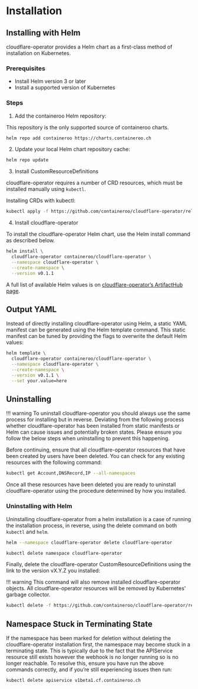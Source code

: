 # Installation

## Installing with Helm

cloudflare-operator provides a Helm chart as a first-class method of installation on Kubernetes.

### Prerequisites

- Install Helm version 3 or later
- Install a supported version of Kubernetes

### Steps

1. Add the containeroo Helm repository:

This repository is the only supported source of containeroo charts.

```bash
helm repo add containeroo https://charts.containeroo.ch
```

2. Update your local Helm chart repository cache:

```bash
helm repo update
```

3. Install CustomResourceDefinitions

cloudflare-operator requires a number of CRD resources, which must be installed manually using `kubectl`.

Installing CRDs with kubectl:

```bash
kubectl apply -f https://github.com/containeroo/cloudflare-operator/releases/download/v0.1.1/crds.yaml
```

4. Install cloudflare-operator

To install the cloudflare-operator Helm chart, use the Helm install command as described below.

```bash
helm install \
  cloudflare-operator containeroo/cloudflare-operator \
  --namespace cloudflare-operator \
  --create-namespace \
  --version v0.1.1
```

A full list of available Helm values is on [cloudflare-operator’s ArtifactHub page](https://artifacthub.io/packages/helm/containeroo/cloudflare-operator).

## Output YAML

Instead of directly installing cloudflare-operator using Helm, a static YAML manifest can be generated using the Helm template command. This static manifest can be tuned by providing the flags to overwrite the default Helm values:

```bash
helm template \
  cloudflare-operator containeroo/cloudflare-operator \
  --namespace cloudflare-operator \
  --create-namespace \
  --version v0.1.1 \
  --set your.value=here
```

## Uninstalling

!!! warning
    To uninstall cloudflare-operator you should always use the same process for installing but in reverse. Deviating from the following process whether cloudflare-operator has been installed from static manifests or Helm can cause issues and potentially broken states. Please ensure you follow the below steps when uninstalling to prevent this happening.

Before continuing, ensure that all cloudflare-operator resources that have been created by users have been deleted. You can check for any existing resources with the following command:

```bash
kubectl get Account,DNSRecord,IP --all-namespaces
```

Once all these resources have been deleted you are ready to uninstall cloudflare-operator using the procedure determined by how you installed.

### Uninstalling with Helm

Uninstalling cloudflare-operator from a helm installation is a case of running the installation process, in reverse, using the delete command on both `kubectl` and `helm`.

```bash
helm --namespace cloudflare-operator delete cloudflare-operator
```

```bash
kubectl delete namespace cloudflare-operator
```

Finally, delete the cloudflare-operator CustomResourceDefinitions using the link to the version vX.Y.Z you installed:

!!! warning
    This command will also remove installed cloudflare-operator objects. All cloudflare-operator resources will be removed by Kubernetes' garbage collector.

```bash
kubectl delete -f https://github.com/containeroo/cloudflare-operator/releases/download/v0.1.1/crds.yaml
```

## Namespace Stuck in Terminating State

If the namespace has been marked for deletion without deleting the cloudflare-operator installation first, the namespace may become stuck in a terminating state. This is typically due to the fact that the APIService resource still exists however the webhook is no longer running so is no longer reachable. To resolve this, ensure you have run the above commands correctly, and if you’re still experiencing issues then run:

```bash
kubectl delete apiservice v1beta1.cf.containeroo.ch
```
